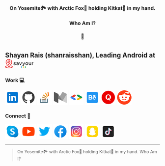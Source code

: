 <h3 align="center">On Yosemite🏞️ with Arctic Fox🦊 holding Kitkat🍫 in my hand.</h3>
<h3 align="center">Who Am I?</h3>
<h3 align="center">📱</h3>

#
<h2 align="left">Shayan Rais (shanraisshan), Leading Android at <a href="https://savyour.app/shayan"><img src="images/savyour.png"/></a></h2>

### Work 💻
<p>
<a href="https://www.linkedin.com/in/shanraisshan"><img src="images/icon/linkedin.png"/></a> 
<a href="https://github.com/shanraisshan"><img src="images/icon/github.png"/></a>
<a href="https://stackoverflow.com/users/4754141/shanraisshan"><img src="images/icon/stack-overflow.png"/></a> 
<a href="https://medium.com/@shanraisshan"><img src="images/icon/medium.png"/></a>
<a href="https://developers.google.com/profile/u/shanraisshan"><img src="images/icon/g.dev.png"/></a>
<a href="https://www.behance.net/shanraisshan"><img src="images/icon/behance.png"/></a> 
<a href="https://www.quora.com/profile/shanraisshan"><img src="images/icon/quora.png"/></a>
<a href="https://www.reddit.com/user/shanraisshan"><img src="images/icon/reddit.png"/></a>
</p>

### Connect 🤝
<p>
<a href="https://join.skype.com/invite/a96B8Fo76KBW"><img src="images/icon/skype.png"/></a> 
<a href="https://www.youtube.com/c/shanraisshan"><img src="images/icon/youtube.png"/></a> 
<a href="https://twitter.com/shanraisshan"><img src="images/icon/twitter.png"/></a>
<a href="https://www.facebook.com/shanraisshan"><img src="images/icon/facebook.png"/></a> 
<a href="https://www.instagram.com/shanraisshan"><img src="images/icon/instagram.png"/></a>
<a href="https://www.snapchat.com/add/shanraisshan"><img src="images/icon/snapchat.png"/></a> 
<a href="https://www.tiktok.com/@shanraisshan"><img src="images/icon/tiktok.png"/></a>
</p>


---

> On Yosemite🏞️ with Arctic Fox🦊 holding Kitkat🍫 in my hand.
> Who Am I?
